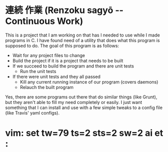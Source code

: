 連続 作業 (Renzoku sagyō -- Continuous Work)
===========================================
This is a project that I am working on that has I needed to use while I made
programs in C. I have found need of a utility that does what this program is
supposed to do. The goal of this program is as follows:

- Wait for any project files to change
- Build the project if it is a project that needs to be built
- If we succeed to build the program and there are unit tests
  - Run the unit tests
- If there were unit tests and they all passed
  - Kill any current running instance of our program (covers daemons)
  - Relauch the built program

Yes, there are some programs out there that do similar things (like Grunt), but
they aren't able to fill my need completely or easily. I just want something
that I can install and use with a few simple tweaks to a config file (like
Travis' yaml configs).

# vim: set tw=79 ts=2 sts=2 sw=2 ai et :
